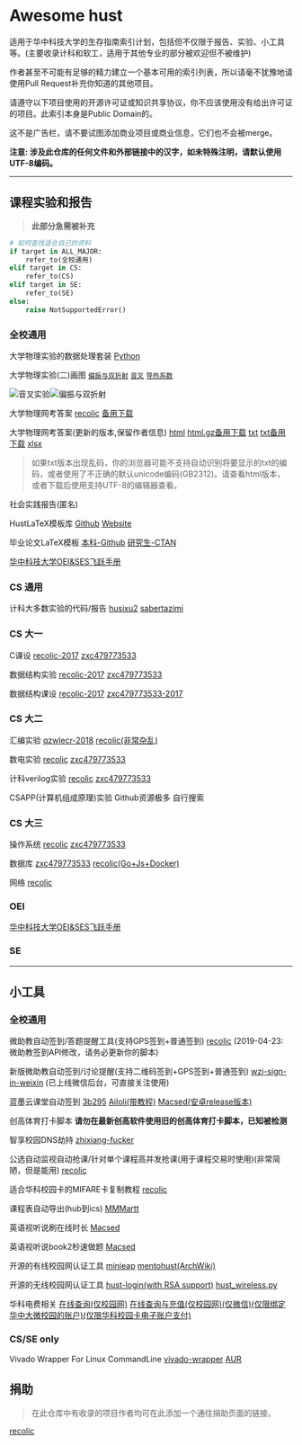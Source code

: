 # Awesome hust

适用于华中科技大学的生存指南索引计划，包括但不仅限于报告、实验、小工具等。(主要收录计科和软工，适用于其他专业的部分被欢迎但不被维护)

作者甚至不可能有足够的精力建立一个基本可用的索引列表，所以请毫不犹豫地请使用Pull Request补充你知道的其他项目。

请遵守以下项目使用的开源许可证或知识共享协议，你不应该使用没有给出许可证的项目。此索引本身是Public Domain的。

这不是广告栏，请不要试图添加商业项目或商业信息，它们也不会被merge。

**注意: 涉及此仓库的任何文件和外部链接中的汉字，如未特殊注明，请默认使用UTF-8编码。**

----

## 课程实验和报告

> **此部分急需被补充**

``` python
# 如何查找适合自己的资料
if target in ALL_MAJOR:
    refer_to(全校通用)
elif target in CS:
    refer_to(CS)
elif target in SE:
    refer_to(SE)
else:
    raise NotSupportedError()
```

### 全校通用

大学物理实验的数据处理套装 [Python](https://github.com/recolic/phy-exp) 

大学物理实验(二)画图 [`偏振与双折射`](https://github.com/LoveThinkinghard/HUST-Physcis-Experiments-Plot-and-Dataprocess/tree/master/%E5%81%8F%E6%8C%AF%E4%B8%8E%E5%8F%8C%E6%8A%98%E5%B0%84) [`音叉`](https://github.com/LoveThinkinghard/HUST-Physcis-Experiments-Plot-and-Dataprocess/tree/master/%E9%9F%B3%E5%8F%89%E5%AE%9E%E9%AA%8C) [`导热系数`](https://github.com/LoveThinkinghard/HUST-Physcis-Experiments-Plot-and-Dataprocess/tree/master/%E5%AF%BC%E7%83%AD%E7%B3%BB%E6%95%B0)

![音叉实验](https://github.com/LoveThinkinghard/HUST-Physcis-Experiments-Plot-and-Dataprocess/blob/master/%E9%9F%B3%E5%8F%89%E5%AE%9E%E9%AA%8C/damped.png)![偏振与双折射](https://github.com/LoveThinkinghard/HUST-Physcis-Experiments-Plot-and-Dataprocess/blob/master/%E5%81%8F%E6%8C%AF%E4%B8%8E%E5%8F%8C%E6%8A%98%E5%B0%84/I-%CE%B8%20on%20polor%20axis.png)

大学物理网考答案 [recolic](https://recolic.net/tmp/PhyExpExamAnswer.csv) [备用下载](https://github.com/recolic/awesome-hust/blob/master/res/PhyExpExamAnswer.csv) 

大学物理网考答案(更新的版本,保留作者信息) [html](https://s.gjw.moe/res/phyOnlineExam.unix.utf8.html) [html.gz备用下载](https://github.com/recolic/awesome-hust/blob/master/res/phyOnlineExam.unix.utf8.html.gz)
[txt](https://github.com/recolic/awesome-hust/blob/master/res/phyOnlineExam.unix.utf8.txt) [txt备用下载](https://s.gjw.moe/res/phyOnlineExam.unix.utf8.txt) [xlsx](https://github.com/misaka7690/Data-collation/blob/master/answer.xlsx)

> 如果txt版本出现乱码，你的浏览器可能不支持自动识别将要显示的txt的编码，或者使用了不正确的默认unicode编码(GB2312)。请查看html版本，或者下载后使用支持UTF-8的编辑器查看。

社会实践报告(匿名) <!--[1]() [2]() [3]() -->

HustLaTeX模板库 [Github](https://github.com/hust-latex) [Website](https://hust-latex.github.io/)

毕业论文LaTeX模板 [本科-Github](https://github.com/skinaze/HUSTPaperTemp) [研究生-CTAN](https://ctan.org/pkg/hustthesis)

[华中科技大学OEI&SES飞跃手册](https://hust-feiyue.github.io)

### CS 通用

计科大多数实验的代码/报告 [husixu2](https://github.com/husixu1/HUST-Homeworks) [sabertazimi](https://github.com/sabertazimi/hust-lab)

### CS 大一

C课设 [recolic-2017](https://github.com/recolic/chw) [zxc479773533](https://github.com/zxc479773533/C-curriculum-design)

数据结构实验 [recolic-2017](https://github.com/recolic/hust-ds-homework) [zxc479773533](https://github.com/zxc479773533/HUST-DataStructure-Labs)

数据结构课设 [recolic-2017](https://github.com/recolic/hust-ds-homework-final) [zxc479773533-2017](https://github.com/zxc479773533/DS-curriculum-design)

### CS 大二

汇编实验 [qzwlecr-2018](https://github.com/qzwlecr/80x86-asm-learning) [recolic(非常杂乱)](https://github.com/qzwlecr/80x86-asm-learning)

数电实验 [recolic](https://github.com/recolic/hust-digital-electronics-exp) [zxc479773533](https://github.com/zxc479773533/HUST-Verilog-Labs)

计科verilog实验 [recolic](https://github.com/recolic/hust-verilog-exp) [zxc479773533](https://github.com/zxc479773533/HUST-Verilog-Labs)

CSAPP(计算机组成原理)实验 Github资源极多 自行搜索

### CS 大三

操作系统 [recolic](https://github.com/recolic/hust-os-exp) [zxc479773533](https://github.com/zxc479773533/HUST-OperatingSystem-Labs)

数据库 [zxc479773533](https://github.com/zxc479773533/HUST-Database-Design) [recolic(Go+Js+Docker)](https://github.com/recolic/hust-database)

网络 [recolic](https://github.com/recolic/hust-networking)

### OEI

[华中科技大学OEI&SES飞跃手册](https://hust-feiyue.github.io)

### SE

----

## 小工具

### 全校通用

微助教自动签到/答题提醒工具(支持GPS签到+普通签到) [recolic](https://github.com/recolic/micro-teaching-assistant-fucker) (2019-04-23: 微助教签到API修改，请务必更新你的脚本)

新版微助教自动签到/讨论提醒(支持二维码签到+GPS签到+普通签到) [wzj-sign-in-weixin](https://github.com/yun-mu/wzj-sign-in-weixin) (已上线微信后台，可直接关注使用)

蓝墨云课堂自动签到 [3b295](https://github.com/3b295/mosoteach_checkin) [Ailoli(带教程)](https://github.com/Ailoli/go_moso)
[Macsed(安卓release版本)](https://github.com/MacsedSub/lmy-Fucker-Android-APK)

创高体育打卡脚本 **请勿在最新创高软件使用旧的创高体育打卡脚本，已知被检测**

智享校园DNS劫持 [zhixiang-fucker](https://nmsl.party/zhixiang/index.html)

公选自动监视自动抢课/针对单个课程高并发抢课(用于课程交易时使用)(非常简陋，但是能用) [recolic](https://github.com/recolic/hust_wsxk_fucker) 

适合华科校园卡的MIFARE卡复制教程 [recolic](https://gist.github.com/recolic/d7da64545e9330c8a79fed283d6955c4)

课程表自动导出(hub到ics) [MMMartt](https://github.com/MMMartt/hust-courses-to-ics)

英语视听说刷在线时长 [Macsed](https://github.com/MacsedProtoss/NewHorizon-TimeFaker)

英语视听说book2秒速做题 [Macsed](https://github.com/MacsedProtoss/unipus)

开源的有线校园网认证工具 [minieap](https://github.com/updateing/minieap) [mentohust(ArchWiki)](https://wiki.archlinux.org/index.php/MentoHUST_%28%E7%AE%80%E4%BD%93%E4%B8%AD%E6%96%87%29)

开源的无线校园网认证工具 [hust-login(with RSA support)](https://github.com/Cra1gTucker/hust-login)   [hust\_wireless.py](https://github.com/haoqixu/hust_wireless)

<!--校园网在线充值(银联支付)(无需校园网) [recolic.net](https://recolic.net/hustCharge.php)-->

华科电费相关 [在线查询(仅校园网)](http://202.114.18.218/main.aspx) [在线查询与充值(仅校园网)(仅微信)(仅限绑定华中大微校园的账户)(仅限华科校园卡电子账户支付)](http://sdhq.hust.edu.cn/ICBS/mobileweb/html/index.html)

### CS/SE only

Vivado Wrapper For Linux CommandLine [vivado-wrapper](https://github.com/recolic/vivado-wrapper) [AUR](https://aur.archlinux.org/packages/vivado-wrapper)

## 捐助

> 在此仓库中有收录的项目作者均可在此添加一个通往捐助页面的链接。

[recolic](https://recolic.net/donate/)

